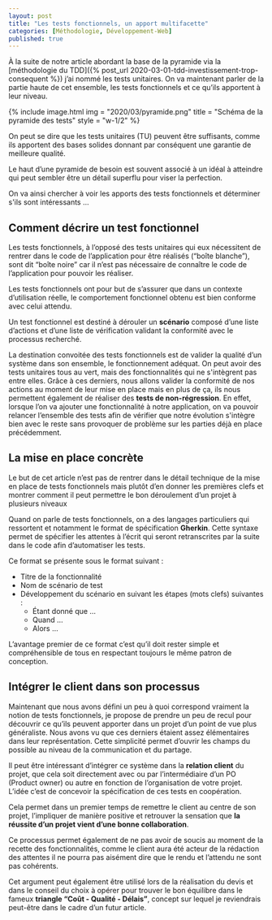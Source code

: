 ```yaml
---
layout: post
title: "Les tests fonctionnels, un apport multifacette"
categories: [Méthodologie, Développement-Web]
published: true
---
```


À la suite de notre article abordant la base de la pyramide via la [méthodologie du TDD]({% post_url 2020-03-01-tdd-investissement-trop-consequent %}) j’ai nommé les tests unitaires. On va maintenant parler de la partie haute de cet ensemble, les tests fonctionnels et ce qu’ils apportent à leur niveau. 

{% include image.html img = "2020/03/pyramide.png" title = "Schéma de la pyramide des tests" style = "w-1/2" %}

On peut se dire que les tests unitaires (TU) peuvent être suffisants, comme ils apportent des bases solides donnant par conséquent une garantie de meilleure qualité.

Le haut d’une pyramide de besoin est souvent associé à un idéal à atteindre qui peut sembler être un détail superflu pour viser la perfection. 

On va ainsi chercher à voir les apports des tests fonctionnels et déterminer s'ils sont intéressants ...

## Comment décrire un test fonctionnel 

Les tests fonctionnels, à l’opposé des tests unitaires qui eux nécessitent de rentrer dans le code de l’application pour être réalisés (“boîte blanche”), sont dit “boîte noire” car il n’est pas nécessaire de connaître le code de l’application pour pouvoir les réaliser. 

Les tests fonctionnels ont pour but de s’assurer que dans un contexte d’utilisation réelle, le comportement fonctionnel obtenu est bien conforme avec celui attendu.

Un test fonctionnel est destiné à dérouler un **scénario** composé d’une liste d’actions et d’une liste de vérification validant la conformité avec le processus recherché.

La destination convoitée des tests fonctionnels est de valider la qualité d’un système dans son ensemble, le fonctionnement adéquat. On peut avoir des tests unitaires tous au vert, mais des fonctionnalités qui ne s'intègrent pas entre elles. 
Grâce à ces derniers, nous allons valider la conformité de nos actions au moment de leur mise en place mais en plus de ça, ils nous permettent également de réaliser des **tests de non-régression**. En effet, lorsque l’on va ajouter une fonctionnalité à notre application, on va pouvoir relancer l’ensemble des tests afin de vérifier que notre évolution s'intègre bien avec le reste sans provoquer de problème sur les parties déjà en place précédemment. 

## La mise en place concrète

Le but de cet article n’est pas de rentrer dans le détail technique de la mise en place de tests fonctionnels mais plutôt d’en donner les premières clefs et montrer comment il peut permettre le bon déroulement d’un projet à plusieurs niveaux

Quand on parle de tests fonctionnels, on a des langages particuliers qui ressortent et notamment le format de spécification **Gherkin**.
Cette syntaxe permet de spécifier les attentes à l’écrit qui seront retranscrites par la suite dans le code afin d’automatiser les tests.

Ce format se présente sous le format suivant : 
* Titre de la fonctionnalité
* Nom de scénario de test
* Développement du scénario en suivant les étapes (mots clefs) suivantes :   
  * Étant donné que …
  * Quand …
  * Alors …

L’avantage premier de ce format c’est qu’il doit rester simple et compréhensible de tous en respectant toujours le même patron de conception. 

## Intégrer le client dans son processus

Maintenant que nous avons défini un peu à quoi correspond vraiment la notion de tests fonctionnels, je propose de prendre un peu de recul pour découvrir ce qu’ils peuvent apporter dans un projet d’un point de vue plus généraliste. 
Nous avons vu que ces derniers étaient assez élémentaires dans leur représentation.
Cette simplicité permet d’ouvrir les champs du possible au niveau de la communication et du partage. 

Il peut être intéressant d’intégrer ce système dans la **relation client** du projet, que cela soit directement avec ou par l’intermédiaire d’un PO (Product owner) ou autre en fonction de l’organisation de votre projet. 
L’idée c’est de concevoir la spécification de ces tests en coopération.

Cela permet dans un premier temps de remettre le client au centre de son projet, l’impliquer de manière positive et retrouver la sensation que **la réussite d’un projet vient d’une bonne collaboration**. 

Ce processus permet également de ne pas avoir de soucis au moment de la recette des fonctionnalités, comme le client aura été acteur de la rédaction des attentes il ne pourra pas aisément dire que le rendu et l’attendu ne sont pas cohérents. 

Cet argument peut également être utilisé lors de la réalisation du devis et dans le conseil du choix à opérer pour trouver le bon équilibre dans le fameux **triangle “Coût - Qualité - Délais”**, concept sur lequel je reviendrais peut-être dans le cadre d’un futur article. 



